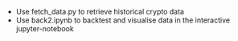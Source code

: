 - Use fetch_data.py to retrieve historical crypto data
- Use back2.ipynb to backtest and visualise data in the interactive jupyter-notebook
